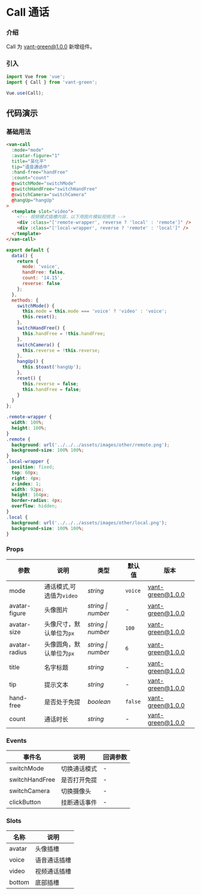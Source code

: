 # Call 通话

### 介绍

Call 为 vant-green@1.0.0 新增组件。

### 引入

```javascript
import Vue from 'vue';
import { Call } from 'vant-green';

Vue.use(Call);
```

## 代码演示

### 基础用法

```html
<van-call
  :mode="mode"
  :avatar-figure="1"
  title="吴化平"
  tip="语音通话中"
  :hand-free="handFree"
  :count="count"
  @switchMode="switchMode"
  @switchHandFree="switchHandFree"
  @switchCamera="switchCamera"
  @hangUp="hangUp"
>
  <template slot="video">
    <!-- 视频模式插槽内容，以下用图片模拟视频流 -->
    <div :class="['remote-wrapper', reverse ? 'local' : 'remote']" />
    <div :class="['local-wrapper', reverse ? 'remote' : 'local']" />
  </template>
</van-call>
```

```js
export default {
  data() {
    return {
      mode: 'voice',
      handFree: false,
      count: '14.15',
      reverse: false
    };
  },
  methods: {
    switchMode() {
      this.mode = this.mode === 'voice' ? 'video' : 'voice';
      this.reset();
    },
    switchHandFree() {
      this.handFree = !this.handFree;
    },
    switchCamera() {
      this.reverse = !this.reverse;
    },
    hangUp() {
      this.$toast('hangUp');
    },
    reset() {
      this.reverse = false;
      this.handFree = false;
    }
  }
};
```

```css
.remote-wrapper {
  width: 100%;
  height: 100%;
}
.remote {
  background: url('../../../assets/images/other/remote.png');
  background-size: 100% 100%;
}
.local-wrapper {
  position: fixed;
  top: 60px;
  right: 4px;
  z-index: 1;
  width: 92px;
  height: 164px;
  border-radius: 4px;
  overflow: hidden;
}
.local {
  background: url('../../../assets/images/other/local.png');
  background-size: 100% 100%;
}
```

### Props

| 参数          | 说明                     | 类型               | 默认值  | 版本     |
| ------------- | ------------------------ | ------------------ | ------- | -------- |
| mode          | 通话模式,可选值为`video` | _string_           | `voice` | vant-green@1.0.0 |
| avatar-figure | 头像图片                 | _string \| number_ | -       | vant-green@1.0.0 |
| avatar-size   | 头像尺寸，默认单位为`px` | _string \| number_ | `100`   | vant-green@1.0.0 |
| avatar-radius | 头像圆角，默认单位为`px` | _string \| number_ | `6`     | vant-green@1.0.0 |
| title         | 名字标题                 | _string_           | -       | vant-green@1.0.0 |
| tip           | 提示文本                 | _string_           | -       | vant-green@1.0.0 |
| hand-free     | 是否处于免提             | _boolean_          | `false` | vant-green@1.0.0 |
| count         | 通话时长                 | _string_           | -       | vant-green@1.0.0 |

### Events

| 事件名         | 说明         | 回调参数 |
| -------------- | ------------ | -------- |
| switchMode     | 切换通话模式 | -        |
| switchHandFree | 是否打开免提 | -        |
| switchCamera   | 切换摄像头   | -        |
| clickButton    | 挂断通话事件 | -        |

### Slots

| 名称   | 说明         |
| ------ | ------------ |
| avatar | 头像插槽     |
| voice  | 语音通话插槽 |
| video  | 视频通话插槽 |
| bottom | 底部插槽     |
